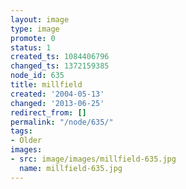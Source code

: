 ```yaml
---
layout: image
type: image
promote: 0
status: 1
created_ts: 1084406796
changed_ts: 1372159385
node_id: 635
title: millfield
created: '2004-05-13'
changed: '2013-06-25'
redirect_from: []
permalink: "/node/635/"
tags:
- Older
images:
- src: image/images/millfield-635.jpg
  name: millfield-635.jpg
---
```


